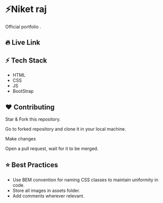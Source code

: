 
# ⚡Niket raj 

Official portfolio .

## 🔥 Live Link

**[](https://niketraj08.github.io/niketraj_website/)**


## ⚡ Tech Stack

- HTML
- CSS
- JS
- BootStrap



## ❤️ Contributing

Star & Fork this repository.

Go to forked repository and clone it in your local machine.

Make changes 

Open a pull request, wait for it to be merged.


## ⭐ Best Practices
- Use BEM convention for naming CSS classes to maintain uniformity in code.
- Store all images in assets folder.
- Add comments wherever relevant.
